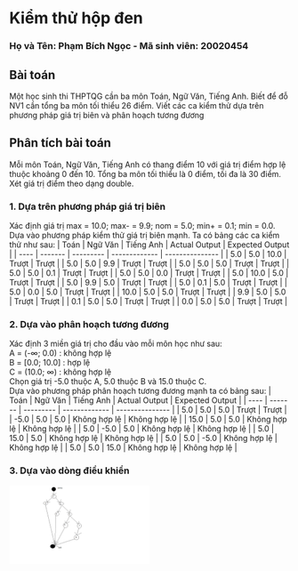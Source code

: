 # Kiểm thử hộp đen
### Họ và Tên: Phạm Bích Ngọc - Mã sinh viên: 20020454
## Bài toán
Một học sinh thi THPTQG cần ba môn Toán, Ngữ Văn, Tiếng Anh. Biết để đỗ NV1 cần tổng ba môn tối thiểu 26 điểm. Viết các ca kiểm thử dựa trên phương pháp giá trị biên và phân hoạch tương đương
## Phân tích bài toán
Mỗi môn Toán, Ngữ Văn, Tiếng Anh có thang điểm 10 với giá trị điểm hợp lệ thuộc khoảng 0 đến 10. Tổng ba môn tối thiểu là 0 điểm, tối đa là 30 điểm. Xét giá trị điểm theo dạng double.
### 1. Dựa trên phương pháp giá trị biên
Xác định giá trị max = 10.0; max- = 9.9; nom = 5.0; min+ = 0.1; min = 0.0. Dựa vào phương pháp kiểm thử giá trị biên mạnh. Ta có bảng các ca kiểm thử như sau: 
| Toán | Ngữ Văn | Tiếng Anh | Actual Output | Expected Output |
| ---- | ------- | --------- | ------------- | --------------- |
| 5.0  |    5.0  |     10.0  | Trượt         | Trượt           |
| 5.0  |    5.0  |     9.9   | Trượt         | Trượt           |
| 5.0  |    5.0  |     5.0   | Trượt         | Trượt           |
| 5.0  |    5.0  |     0.1   | Trượt         | Trượt           |
| 5.0  |    5.0  |     0.0   | Trượt         | Trượt           |
| 5.0  |    10.0 |     5.0   | Trượt         | Trượt           |
| 5.0  |    9.9  |     5.0   | Trượt         | Trượt           |
| 5.0  |    0.1  |     5.0   | Trượt         | Trượt           |
| 5.0  |    0.0  |     5.0   | Trượt         | Trượt           |
| 10.0 |    5.0  |     5.0   | Trượt         | Trượt           |
| 9.9  |    5.0  |     5.0   | Trượt         | Trượt           |
| 0.1  |    5.0  |     5.0   | Trượt         | Trượt           |
| 0.0  |    5.0  |     5.0   | Trượt         | Trượt           |
### 2. Dựa vào phân hoạch tương đương
Xác định 3 miền giá trị cho đầu vào mỗi môn học như sau:\
A = (-∞; 0.0) : không hợp lệ \
B = [0.0; 10.0] : hợp lệ \
C = (10.0; ∞) : không hợp lệ \
Chọn giá trị -5.0 thuộc A, 5.0 thuộc B và 15.0 thuộc C. \
Dựa vào phương pháp phân hoạch tương đương mạnh ta có bảng sau:
| Toán | Ngữ Văn | Tiếng Anh | Actual Output | Expected Output |
| ---- | ------- | --------- | ------------- | --------------- |
|  5.0 |    5.0  |     5.0   | Trượt         | Trượt           |
| -5.0 |    5.0  |     5.0   | Không hợp lệ  | Không hợp lệ    |
| 15.0 |    5.0  |     5.0   | Không hợp lệ  | Không hợp lệ    |
|  5.0 |   -5.0  |     5.0   | Không hợp lệ  | Không hợp lệ    |
|  5.0 |   15.0  |     5.0   | Không hợp lệ  | Không hợp lệ    |
|  5.0 |    5.0  |    -5.0   | Không hợp lệ  | Không hợp lệ    |
|  5.0 |    5.0  |    15.0   | Không hợp lệ  | Không hợp lệ    |
### 3. Dựa vào dòng điều khiển
<img src="img/CFG.png" width=50% height=50%>